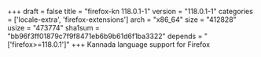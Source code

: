 +++
draft = false
title = "firefox-kn 118.0.1-1"
version = "118.0.1-1"
categories = ['locale-extra', 'firefox-extensions']
arch = "x86_64"
size = "412828"
usize = "473774"
sha1sum = "bb96f3ff01879c7f9f8471eb6b9b61d6f1ba3322"
depends = "['firefox>=118.0.1']"
+++
Kannada language support for Firefox